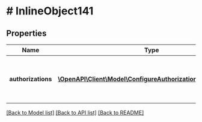 # # InlineObject141

## Properties

Name | Type | Description | Notes
------------ | ------------- | ------------- | -------------
**authorizations** | [**\OpenAPI\Client\Model\ConfigureAuthorizationAuthorizations[]**](ConfigureAuthorizationAuthorizations.md) | Contains one or more sets of webhook URL information |

[[Back to Model list]](../../README.md#models) [[Back to API list]](../../README.md#endpoints) [[Back to README]](../../README.md)
